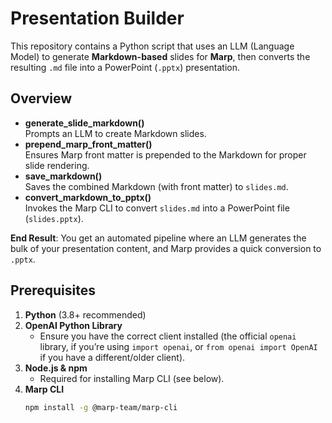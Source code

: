 # Presentation Builder

This repository contains a Python script that uses an LLM (Language Model) to generate **Markdown-based** slides for **Marp**, then converts the resulting `.md` file into a PowerPoint (`.pptx`) presentation.  

## Overview

- **generate_slide_markdown()**  
  Prompts an LLM to create Markdown slides.  
- **prepend_marp_front_matter()**  
  Ensures Marp front matter is prepended to the Markdown for proper slide rendering.  
- **save_markdown()**  
  Saves the combined Markdown (with front matter) to `slides.md`.  
- **convert_markdown_to_pptx()**  
  Invokes the Marp CLI to convert `slides.md` into a PowerPoint file (`slides.pptx`).

**End Result**: You get an automated pipeline where an LLM generates the bulk of your presentation content, and Marp provides a quick conversion to `.pptx`.

## Prerequisites

1. **Python** (3.8+ recommended)
2. **OpenAI Python Library**  
   - Ensure you have the correct client installed (the official `openai` library, if you’re using `import openai`, or `from openai import OpenAI` if you have a different/older client).
3. **Node.js & npm**  
   - Required for installing Marp CLI (see below).
4. **Marp CLI**  
   ```bash
   npm install -g @marp-team/marp-cli
